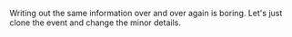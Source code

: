 Writing out the same information over and over again is boring. Let's just clone
the event and change the minor details.
